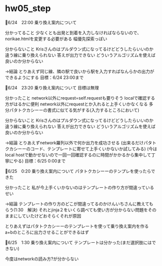 # hw05_step
🦔6/24　22:00 乗り換え案内について

分かってること
少なくとも出発と到着を入力しなければならないので、norikae.htmlを変更する必要がある
幅優先探索っぽい

分からないこと
Krisさんのはプルダウン式になってるけどどうしたらいいのか
違う線に乗り換えられない
答えが出力できない
どういうアルゴリズムを使えば良いのか分からない



→結論
とりあえず同じ線、隣の駅で良いから駅を入力すればなんらかの出力ができるようにする
目標：6/24 23:00まで


🦔6/24　23:20 乗り換え案内について
目標は無理

分かったこと
network以外にrequest=self.requestも要りそう
localで確認する方がはるかに便利
network以外にrequestとか入れると上手くいかなくなる
多分パタトクカシーーの書式に似てる気がする(入力するところにおいて)

分からないこと
Krisさんのはプルダウン式になってるけどどうしたらいいのか
違う線に乗り換えられない
答えが出力できない
どういうアルゴリズムを使えば良いのか分からない



→結論
とりあえずnetwork羅列以外で何か出力を成功させる
(出来るだけパタトクカシーーのコード、テンプレートに寄せて上手くいかないか試してみる)
(今はlocal hostで動かせないので一回一回確認するのに時間がかかるから集中して丁寧にやる)
目標：6/25 0:00まで


🦔6/25　0:20 乗り換え案内について
パタトクカシーーのテンプレを使ったらできた

分かったこと
私が今上手くいかないのはテンプレートの作り方が間違っているせい

→結論
テンプレートの作り方のどこが間違ってるのかけんいちさんに教えてもらう(1:30　解決)
それとjinja２をいくら調べても使い方が分からない問題をそのままにしていたけどおそらくそれが原因

とりあえずはパタトクカシーーのテンプレートを使って乗り換え案内を作る
a+bのところに出力させることができるはず


🦔6/25　1:30 乗り換え案内について
テンプレートは分かった(まだ選択肢にはできない)

今度はnetworkの読み方?が分からない



